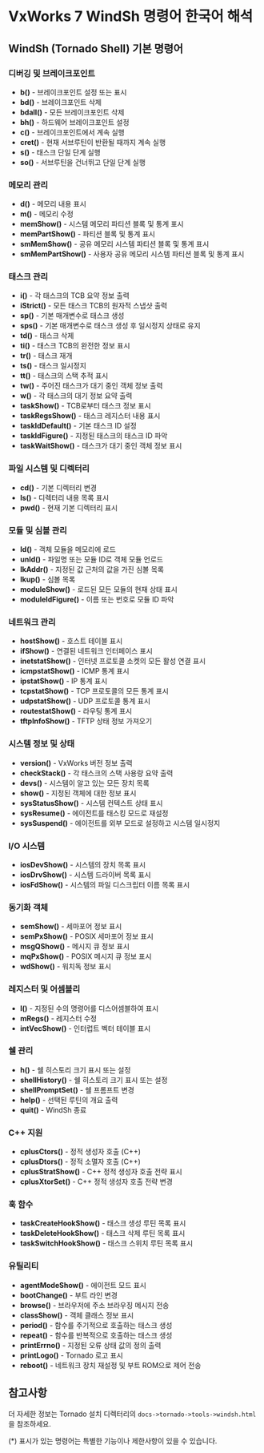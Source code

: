 # VxWorks 7 WindSh 명령어 한국어 해석

## WindSh (Tornado Shell) 기본 명령어

### 디버깅 및 브레이크포인트

- **b()** - 브레이크포인트 설정 또는 표시
- **bd()** - 브레이크포인트 삭제
- **bdall()** - 모든 브레이크포인트 삭제
- **bh()** - 하드웨어 브레이크포인트 설정
- **c()** - 브레이크포인트에서 계속 실행
- **cret()** - 현재 서브루틴이 반환될 때까지 계속 실행
- **s()** - 태스크 단일 단계 실행
- **so()** - 서브루틴을 건너뛰고 단일 단계 실행

### 메모리 관리

- **d()** - 메모리 내용 표시
- **m()** - 메모리 수정
- **memShow()** - 시스템 메모리 파티션 블록 및 통계 표시
- **memPartShow()** - 파티션 블록 및 통계 표시
- **smMemShow()** - 공유 메모리 시스템 파티션 블록 및 통계 표시
- **smMemPartShow()** - 사용자 공유 메모리 시스템 파티션 블록 및 통계 표시

### 태스크 관리

- **i()** - 각 태스크의 TCB 요약 정보 출력
- **iStrict()** - 모든 태스크 TCB의 원자적 스냅샷 출력
- **sp()** - 기본 매개변수로 태스크 생성
- **sps()** - 기본 매개변수로 태스크 생성 후 일시정지 상태로 유지
- **td()** - 태스크 삭제
- **ti()** - 태스크 TCB의 완전한 정보 표시
- **tr()** - 태스크 재개
- **ts()** - 태스크 일시정지
- **tt()** - 태스크의 스택 추적 표시
- **tw()** - 주어진 태스크가 대기 중인 객체 정보 출력
- **w()** - 각 태스크의 대기 정보 요약 출력
- **taskShow()** - TCB로부터 태스크 정보 표시
- **taskRegsShow()** - 태스크 레지스터 내용 표시
- **taskIdDefault()** - 기본 태스크 ID 설정
- **taskIdFigure()** - 지정된 태스크의 태스크 ID 파악
- **taskWaitShow()** - 태스크가 대기 중인 객체 정보 표시

### 파일 시스템 및 디렉터리

- **cd()** - 기본 디렉터리 변경
- **ls()** - 디렉터리 내용 목록 표시
- **pwd()** - 현재 기본 디렉터리 표시

### 모듈 및 심볼 관리

- **ld()** - 객체 모듈을 메모리에 로드
- **unld()** - 파일명 또는 모듈 ID로 객체 모듈 언로드
- **lkAddr()** - 지정된 값 근처의 값을 가진 심볼 목록
- **lkup()** - 심볼 목록
- **moduleShow()** - 로드된 모든 모듈의 현재 상태 표시
- **moduleIdFigure()** - 이름 또는 번호로 모듈 ID 파악

### 네트워크 관리

- **hostShow()** - 호스트 테이블 표시
- **ifShow()** - 연결된 네트워크 인터페이스 표시
- **inetstatShow()** - 인터넷 프로토콜 소켓의 모든 활성 연결 표시
- **icmpstatShow()** - ICMP 통계 표시
- **ipstatShow()** - IP 통계 표시
- **tcpstatShow()** - TCP 프로토콜의 모든 통계 표시
- **udpstatShow()** - UDP 프로토콜 통계 표시
- **routestatShow()** - 라우팅 통계 표시
- **tftpInfoShow()** - TFTP 상태 정보 가져오기

### 시스템 정보 및 상태

- **version()** - VxWorks 버전 정보 출력
- **checkStack()** - 각 태스크의 스택 사용량 요약 출력
- **devs()** - 시스템이 알고 있는 모든 장치 목록
- **show()** - 지정된 객체에 대한 정보 표시
- **sysStatusShow()** - 시스템 컨텍스트 상태 표시
- **sysResume()** - 에이전트를 태스킹 모드로 재설정
- **sysSuspend()** - 에이전트를 외부 모드로 설정하고 시스템 일시정지

### I/O 시스템

- **iosDevShow()** - 시스템의 장치 목록 표시
- **iosDrvShow()** - 시스템 드라이버 목록 표시
- **iosFdShow()** - 시스템의 파일 디스크립터 이름 목록 표시

### 동기화 객체

- **semShow()** - 세마포어 정보 표시
- **semPxShow()** - POSIX 세마포어 정보 표시
- **msgQShow()** - 메시지 큐 정보 표시
- **mqPxShow()** - POSIX 메시지 큐 정보 표시
- **wdShow()** - 워치독 정보 표시

### 레지스터 및 어셈블리

- **l()** - 지정된 수의 명령어를 디스어셈블하여 표시
- **mRegs()** - 레지스터 수정
- **intVecShow()** - 인터럽트 벡터 테이블 표시

### 쉘 관리

- **h()** - 쉘 히스토리 크기 표시 또는 설정
- **shellHistory()** - 쉘 히스토리 크기 표시 또는 설정
- **shellPromptSet()** - 쉘 프롬프트 변경
- **help()** - 선택된 루틴의 개요 출력
- **quit()** - WindSh 종료

### C++ 지원

- **cplusCtors()** - 정적 생성자 호출 (C++)
- **cplusDtors()** - 정적 소멸자 호출 (C++)
- **cplusStratShow()** - C++ 정적 생성자 호출 전략 표시
- **cplusXtorSet()** - C++ 정적 생성자 호출 전략 변경

### 훅 함수

- **taskCreateHookShow()** - 태스크 생성 루틴 목록 표시
- **taskDeleteHookShow()** - 태스크 삭제 루틴 목록 표시
- **taskSwitchHookShow()** - 태스크 스위치 루틴 목록 표시

### 유틸리티

- **agentModeShow()** - 에이전트 모드 표시
- **bootChange()** - 부트 라인 변경
- **browse()** - 브라우저에 주소 브라우징 메시지 전송
- **classShow()** - 객체 클래스 정보 표시
- **period()** - 함수를 주기적으로 호출하는 태스크 생성
- **repeat()** - 함수를 반복적으로 호출하는 태스크 생성
- **printErrno()** - 지정된 오류 상태 값의 정의 출력
- **printLogo()** - Tornado 로고 표시
- **reboot()** - 네트워크 장치 재설정 및 부트 ROM으로 제어 전송

## 참고사항

더 자세한 정보는 Tornado 설치 디렉터리의 `docs->tornado->tools->windsh.html`을 참조하세요.

(*) 표시가 있는 명령어는 특별한 기능이나 제한사항이 있을 수 있습니다.